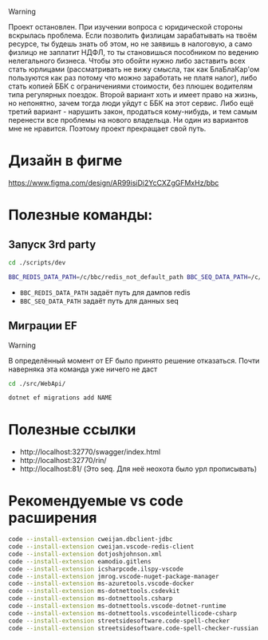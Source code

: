 > [!WARNING]
> Проект остановлен. При изучении вопроса с юридической стороны вскрылась проблема. Если позволить физлицам зарабатывать на твоём ресурсе, ты будешь знать об этом, но не заявишь в налоговую, а само физлицо не заплатит НДФЛ, то ты становишься пособником по ведению нелегального бизнеса. Чтобы это обойти нужно либо заставить всех стать юрлицами (рассматривать не вижу смысла, так как БлаБлаКар'ом пользуются как раз потому что можно заработать не платя налог), либо стать копией ББК с ограничениями стоимости, без плюшек водителям типа регулярных поездок. Второй вариант хоть и имеет право на жизнь, но непонятно, зачем тогда люди уйдут с ББК на этот сервис. Либо ещё третий вариант - нарушить закон, продаться кому-нибудь, и тем самым перенести все проблемы на нового владельца. Ни один из вариантов мне не нравится. Поэтому проект прекращает свой путь.

# Дизайн в фигме

https://www.figma.com/design/AR99isiDi2YcCXZgGFMxHz/bbc

# Полезные команды:

## Запуск 3rd party

```bash
cd ./scripts/dev

BBC_REDIS_DATA_PATH=/c/bbc/redis_not_default_path BBC_SEQ_DATA_PATH=/c/bbc/seq_not_default_path docker-compose -f 3rd-party-docker-compose.yaml up -d
```

- `BBC_REDIS_DATA_PATH` задаёт путь для дампов redis
- `BBC_SEQ_DATA_PATH` задаёт путь для данных seq

## Миграции EF

> [!WARNING]
> В определённый момент от EF было принято решение отказаться. Почти наверняка эта команда уже ничего не даст

```bash
cd ./src/WebApi/

dotnet ef migrations add NAME
```

# Полезные ссылки

- http://localhost:32770/swagger/index.html
- http://localhost:32770/rin/
- http://localhost:81/ (Это seq. Для неё неохота было урл прописывать)

# Рекомендуемые vs code расширения

```bash
code --install-extension cweijan.dbclient-jdbc
code --install-extension cweijan.vscode-redis-client
code --install-extension dotjoshjohnson.xml
code --install-extension eamodio.gitlens
code --install-extension icsharpcode.ilspy-vscode
code --install-extension jmrog.vscode-nuget-package-manager
code --install-extension ms-azuretools.vscode-docker
code --install-extension ms-dotnettools.csdevkit
code --install-extension ms-dotnettools.csharp
code --install-extension ms-dotnettools.vscode-dotnet-runtime
code --install-extension ms-dotnettools.vscodeintellicode-csharp
code --install-extension streetsidesoftware.code-spell-checker
code --install-extension streetsidesoftware.code-spell-checker-russian
```
